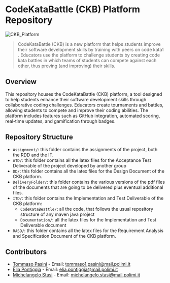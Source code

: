 # CodeKataBattle (CKB) Platform Repository

![CKB_Platform](https://i.imgur.com/GQCotW7.png)

> CodeKataBattle (CKB) is a new platform that helps students improve their software development skills by training with peers on code kata1 . Educators use the platform to challenge students by creating code kata battles in which teams of students can compete against each other, thus proving (and improving) their skills.

## Overview

This repository houses the CodeKataBattle (CKB) platform, a tool designed to help students enhance their software development skills through collaborative coding challenges. Educators create tournaments and battles, allowing students to compete and improve their coding abilities. The platform includes features such as GitHub integration, automated scoring, real-time updates, and gamification through badges.

## Repository Structure

- `Assignment/`: this folder contains the assignments of the project, both the RDD and the IT.
- `ATD/`: this folder contains all the latex files for the Acceptance Test Deliverable of the project developed by another group
- `DD/`: this folder contains all the latex files for the Design Document of the CKB platform.
- `DeliveryFolder/`: this folder contains the various versions of the pdf files of the documents that are going to be delivered plus eventual additional files.
- `ITD/`: this folder contains the Implementation and Test Deliverable of the CKB platform:
  - `CodeKataBeattle/`: all the code, that follows the usual repository structure of any maven java project
  - `Documentation/`: all the latex files for the Implementation and Test Deliverable document
- `RASD/`: this folder contains all the latex files for the Requirement Analysis and Specification Document of the CKB platform.

## Contributors

- [Tommaso Pasini](https://github.com/TommiPasi) - Email: tommaso1.pasini@mail.polimi.it
- [Elia Pontiggia](https://github.com/pontig) - Email: elia.pontiggia@mail.polimi.it
- [Michelangelo Stasi](https://github.com/MyKe01) - Email: michelangelo.stasi@mail.polimi.it
